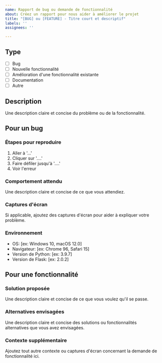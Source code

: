 ```yaml
---
name: Rapport de bug ou demande de fonctionnalité
about: Créez un rapport pour nous aider à améliorer le projet
title: "[BUG] ou [FEATURE] - Titre court et descriptif"
labels: ''
assignees: ''

---
```


## Type
- [ ] Bug
- [ ] Nouvelle fonctionnalité
- [ ] Amélioration d'une fonctionnalité existante
- [ ] Documentation
- [ ] Autre

## Description
Une description claire et concise du problème ou de la fonctionnalité.

## Pour un bug
### Étapes pour reproduire
1. Aller à '...'
2. Cliquer sur '....'
3. Faire défiler jusqu'à '....'
4. Voir l'erreur

### Comportement attendu
Une description claire et concise de ce que vous attendiez.

### Captures d'écran
Si applicable, ajoutez des captures d'écran pour aider à expliquer votre problème.

### Environnement
- OS: [ex: Windows 10, macOS 12.0]
- Navigateur: [ex: Chrome 96, Safari 15]
- Version de Python: [ex: 3.9.7]
- Version de Flask: [ex: 2.0.2]

## Pour une fonctionnalité
### Solution proposée
Une description claire et concise de ce que vous voulez qu'il se passe.

### Alternatives envisagées
Une description claire et concise des solutions ou fonctionnalités alternatives que vous avez envisagées.

### Contexte supplémentaire
Ajoutez tout autre contexte ou captures d'écran concernant la demande de fonctionnalité ici.
